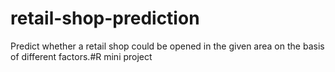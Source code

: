 # retail-shop-prediction
Predict whether a retail shop could be opened in the given area on the basis of different factors.#R mini project
